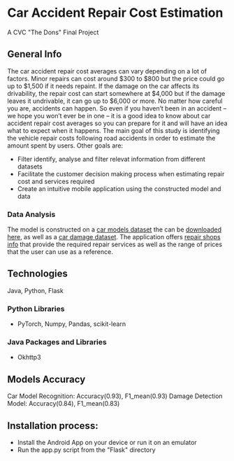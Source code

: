 # Car Accident Repair Cost Estimation
A CVC "The Dons" Final Project
## General Info
The car accident repair cost averages can vary depending on a lot of factors. Minor repairs can cost around $300 to $800 but the price could go up to $1,500 if it needs repaint. If the damage on the car affects its drivability, the repair cost can start somewhere at $4,000 but if the damage leaves it undrivable, it can go up to $6,000 or more.
No matter how careful you are, accidents can happen. So even if you haven’t been in an accident – we hope you won’t ever be in one – it is a good idea to know about car accident repair cost averages so you can prepare for it and will have an idea what to expect when it happens.
The main goal of this study is identifying the vehicle repair costs following road accidents in order to estimate the amount spent by users. Other goals are:
* Filter identify, analyse and filter relevat information from different datasets
* Facilitate the customer decision making process when estimating repair cost and services required
* Create an intuitive mobile application using the constructed model and data
### Data Analysis
The model is constructed on a [car models dataset](https://datasets.bifrost.ai/info/1077) the can be [downloaded here](https://www.dropbox.com/s/uwa7c5uz7cac7cw/VMMRdb.zip?dl=0), as well as a [car damage dataset](https://peltarion.com/knowledge-center/documentation/terms/dataset-licenses/car-damage). The application offers [repair shops info](https://keycollisioncenter.com/) that provide the required repair services as well as the range of prices that the user can use as a reference.
## Technologies
Java, Python, Flask
### Python Libraries 
* PyTorch, Numpy, Pandas, scikit-learn
### Java Packages and Libraries
* Okhttp3
## Models Accuracy
Car Model Recognition: Accuracy(0.93), F1_mean(0.93)
Damage Detection Model: Accuracy(0.84), F1_mean(0.83)
## Installation process:
* Install the Android App on your device or run it on an emulator
* Run the app.py script from the "Flask" directory
